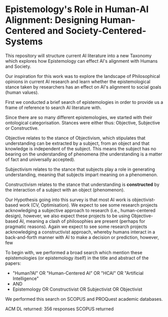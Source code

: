 # Epistemology's Role in Human-AI Alignment: Designing Human-Centered and Society-Centered-Systems
This repository will structure current AI literature into a new Taxonomy which explores how Epistemology can effect AI's alignment with Humans and Society.


Our inspiration for this work was to explore the landscape of Philosophical opinions in current AI research and learn whether the epistemological stance taken by researchers has an effect on AI's alignment to social goals (human values).

First we conducted a brief search of epistemologies in order to provide us a frame of reference to search AI literature with.

Since there are so many different epistemologies, we started with their ontological categorisation. Stances were either thus: Objective, Subjective or Constructive.

Objective relates to the stance of Objectivism, which stipulates that understanding can be extracted by a subject, from an object and that knowledge is independent of the subject. This means the subject has no bearing on the understanding of phenomena (the understanding is a matter of fact and universally accepted).

Subjectivism relates to the stance that subjects play a role in generating understanding, meaning that subjects impart meaning on a phenomenon.

Constructivism relates to the stance that understanding is **constructed** by the interaction of a subject with an object (phenomenon).

Our Hypothesis going into this survey is that most AI work is objectivist-based work (CV, Optimisation). We expect to see some research projects acknowledging a subjective approach to research (i.e., human-centered design), however, we also expect these projects to be using Objective-based AI, meaning a clash of philosophies are present (perhaps for pragmatic reasons). Again we expect to see some research projects acknowledging a constructivist approach, whereby humans interact in a back-and-forth manner with AI to make a decision or prediction, however, few

To begin with, we performed a broad search which mention these epistemologies (or epistemology itself) in the title and abstract of the papers:
- "Human?AI" OR "Human-Centered AI" OR "HCAI" OR "Artificial Intelligence"
- AND
- Epistemology OR Constructivist OR Subjectivist OR Objectivist

We performed this search on SCOPUS and PROQuest academic databases.

ACM DL returned: 356 responses
SCOPUS returned

